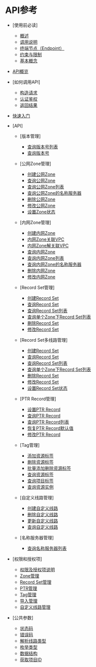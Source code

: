 # API参考

-   [使用前必读]
    -   [概述](概述.md)
    -   [调用说明](调用说明.md)
    -   [终端节点（Endpoint）](终端节点（Endpoint）.md)
    -   [约束与限制](约束与限制.md)
    -   [基本概念](基本概念.md)

-   [API概览](API概览.md)
-   [如何调用API]
    -   [构造请求](构造请求.md)
    -   [认证鉴权](认证鉴权.md)
    -   [返回结果](返回结果.md)

-   [快速入门](快速入门.md)
-   [API]
    -   [版本管理]
        -   [查询版本号列表](查询版本号列表.md)
        -   [查询版本号](查询版本号.md)

    -   [公网Zone管理]
        -   [创建公网Zone](创建公网Zone.md)
        -   [查询公网Zone](查询公网Zone.md)
        -   [查询公网Zone列表](查询公网Zone列表.md)
        -   [查询公网Zone的名称服务器](查询公网Zone的名称服务器.md)
        -   [删除公网Zone](删除公网Zone.md)
        -   [修改公网Zone](修改公网Zone.md)
        -   [设置Zone状态](设置Zone状态.md)

    -   [内网Zone管理]
        -   [创建内网Zone](创建内网Zone.md)
        -   [内网Zone关联VPC](内网Zone关联VPC.md)
        -   [内网Zone解关联VPC](内网Zone解关联VPC.md)
        -   [查询内网Zone](查询内网Zone.md)
        -   [查询内网Zone列表](查询内网Zone列表.md)
        -   [查询内网Zone的名称服务器](查询内网Zone的名称服务器.md)
        -   [删除内网Zone](删除内网Zone.md)
        -   [修改内网Zone](修改内网Zone.md)

    -   [Record Set管理]
        -   [创建Record Set](创建Record-Set.md)
        -   [查询Record Set](查询Record-Set.md)
        -   [查询Record Set列表](查询Record-Set列表.md)
        -   [查询单个Zone下Record Set列表](查询单个Zone下Record-Set列表.md)
        -   [删除Record Set](删除Record-Set.md)
        -   [修改Record Set](修改Record-Set.md)

    -   [Record Set多线路管理]
        -   [创建Record Set](创建Record-Set-多线路.md)
        -   [查询Record Set](查询Record-Set-多线路.md)
        -   [查询Record Set列表](查询Record-Set列表-多线路.md)
        -   [查询单个Zone下Record Set列表](查询单个Zone下Record-Set列表-多线路.md)
        -   [删除Record Set](删除Record-Set-多线路.md)
        -   [修改Record Set](修改Record-Set-多线路.md)
        -   [设置Record Set状态](设置Record-Set状态.md)

    -   [PTR Record管理]
        -   [设置PTR Record](设置PTR-Record.md)
        -   [查询PTR Record](查询PTR-Record.md)
        -   [查询PTR Record列表](查询PTR-Record列表.md)
        -   [恢复PTR Record默认值](恢复PTR-Record默认值.md)
        -   [修改PTR Record](修改PTR-Record.md)

    -   [Tag管理]
        -   [添加资源标签](添加资源标签.md)
        -   [删除资源标签](删除资源标签.md)
        -   [批量添加删除资源标签](批量添加删除资源标签.md)
        -   [查询资源标签](查询资源标签.md)
        -   [查询项目标签](查询项目标签.md)
        -   [查询资源实例](查询资源实例.md)

    -   [自定义线路管理]
        -   [创建自定义线路](创建自定义线路.md)
        -   [删除自定义线路](删除自定义线路.md)
        -   [更新自定义线路](更新自定义线路.md)
        -   [查询自定义线路](查询自定义线路.md)

    -   [名称服务器管理]
        -   [查询名称服务器列表](查询名称服务器列表.md)


-   [权限和授权项]
    -   [权限及授权项说明](权限及授权项说明.md)
    -   [Zone管理](Zone管理.md)
    -   [Record Set管理](Record-Set管理-0.md)
    -   [PTR管理](PTR管理.md)
    -   [Tag管理](Tag管理-1.md)
    -   [导入管理](导入管理.md)
    -   [自定义线路管理](自定义线路管理-2.md)

-   [公共参数]
    -   [状态码](状态码.md)
    -   [错误码](错误码.md)
    -   [解析线路类型](解析线路类型.md)
    -   [枚举类型](枚举类型.md)
    -   [数据结构](数据结构.md)
    -   [获取项目ID](获取项目ID.md)


